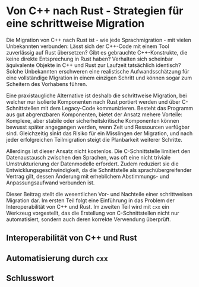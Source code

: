 # Von C++ nach Rust - Strategien für eine schrittweise Migration

Die Migration von C++ nach Rust ist - wie jede Sprachmigration - mit vielen Unbekannten verbunden: 
Lässt sich der C++-Code mit einem Tool zuverlässig auf Rust übersetzen? 
Gibt es gebrauchte C++-Konstrukte, die keine direkte Entsprechung in Rust haben?
Verhalten sich scheinbar äquivalente Objekte in C++ und Rust zur Laufzeit tatsächlich identisch?
Solche Unbekannten erschweren eine realistische Aufwandsschätzung für eine vollständige Migration in einem einzigen Schritt und können sogar zum Scheitern des Vorhabens führen.

Eine praxistaugliche Alternative ist deshalb die schrittweise Migration, bei welcher nur isolierte Komponenten nach Rust portiert werden und über C-Schnittstellen mit dem Legacy-Code kommunizieren.
Besteht das Programm aus gut abgrenzbaren Komponenten, bietet der Ansatz mehere Vorteile:
Komplexe, aber stabile oder sicherheitskritische Komponenten können bewusst später angegangen werden, wenn Zeit und Ressourcen verfügbar sind.
Gleichzeitig sinkt das Risiko für ein Misslingen der Migration, und nach jeder erfolgreichen Teilmigration steigt die Planbarkeit weiterer Schritte.

Allerdings ist dieser Ansatz nicht kostenlos.
Die C-Schnittstelle limitiert den Datenaustausch zwischen den Sprachen, was oft eine nicht triviale Umstrukturierung der Datenmodelle erfordert.
Zudem reduziert sie die Entwicklungsgeschwindigkeit, da die Schnittstelle als sprachübergreifender Vertrag gilt, dessen Änderung mit erheblichem Abstimmungs- und Anpassungsaufwand verbunden ist.

Dieser Beitrag stellt die wesentlichen Vor- und Nachteile einer schrittweisen Migration dar.
Im ersten Teil folgt eine Einführung in das Problem der Interoperabilität von C++ und Rust.
Im zweiten Teil wird mit `cxx` ein Werkzeug vorgestellt, das die Erstellung von C-Schnittstellen nicht nur automatisiert, sondern auch deren korrekte Verwendung überprüft.

## Interoperabilität von C++ und Rust


## Automatisierung durch `cxx`


## Schlusswort


